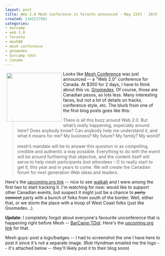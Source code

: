 ```yaml
--- 
layout: post
title: Web 2.0 Mesh Conference in Toronto announced - May 15th - 16th
created: 1143117581
categories: 
- barcamp
- web 2.0
- Toronto
- mesh06
- mesh conference
- gnomedex
- barcamp tdot
- Canada
---
```

<p><a href="http://www.meshconference.com"><img width="178" vspace="5" hspace="5" height="158" border="0" align="left" src="/system/files?file=Picture%204.png" /></a>Looks like <a href="http://www.meshconference.com">Mesh Conference</a> was just announced -- a &quot;Web 2.0&quot; conference for Canada. At $350 for 2 days, I have to think about this vs. <a href="http://www.gnomedex.com">Gnomedex</a>. Of course, those are Canadian pesos, so lots less. Many interesting faces, but not a lot of details on tracks, conference style, etc. The blurb from one of the first blog posts goes like this:</p><blockquote><p>There is all this buzz around Web 2.0. But what&rsquo;s really happening, especially around here? Does anybody know? Can anybody help me understand it, and what it means for me? My business? My future? My family? My world?<br /><br />mesh&rsquo;s mandate will be to answer this question in as compelling, credible and authentic a way possible. Everything to do with the event will be around furthering that objective, and the content itself will serve to help mesh participants (not attendees :-)) to really start to get it, this year and in years to come. We will create the Canadian forum for next generation Web ideas and leaders. <br /></p></blockquote><p>Here's the <a href="http://upcoming.org/event/65428/">upcoming.org link</a> -- nice to see <a href="http://www.walkah.net">walkah</a> and I were among the first two to start tracking it. I'm watching for now: would like to support other Canadian events, but suspect it might just be a chance to <strike>party</strike> <strike>connect</strike> party with a bunch of folks from south of the border. Well, either that, or we storm the place with a troop of West Coast folks (just like Gnomedex...).</p><p><strong>Update</strong>: I completely forgot about everyone's favourite unconference that is happening right before Mesh -- <a href="http://barcamp.org/TorCamp">BarCamp TDot</a>. Here's the <a href="http://upcoming.org/event/65436/">upcoming.org link</a> for that.&nbsp;</p><p>Mesh guys: post a logo/badges -- I had to screenshot the one I have here to post it since it's not a separate image. (Rob Hyndman emailed me the logo -- it's attached below -- they'll likely post it to their blog soon)<br /></p>
